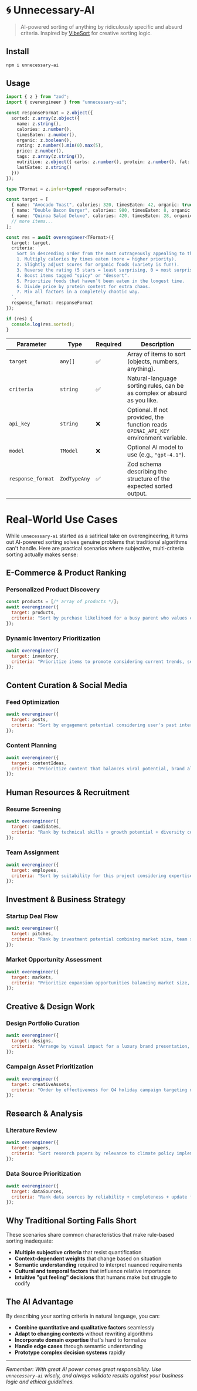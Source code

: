# 🌀 Unnecessary-AI

> AI-powered sorting of anything by ridiculously specific and absurd criteria.
> Inspired by [VibeSort](https://github.com/abyesilyurt/vibesort) for creative sorting logic.

## Install  

```bash
npm i unnecessary-ai
```
## Usage

```ts
import { z } from "zod";
import { overengineer } from "unnecessary-ai";

const responseFormat = z.object({
  sorted: z.array(z.object({
    name: z.string(),
    calories: z.number(),
    timesEaten: z.number(),
    organic: z.boolean(),
    rating: z.number().min(0).max(5),
    price: z.number(),
    tags: z.array(z.string()),
    nutrition: z.object({ carbs: z.number(), protein: z.number(), fat: z.number() }),
    lastEaten: z.string()
  }))
});

type TFormat = z.infer<typeof responseFormat>;

const target = [
  { name: "Avocado Toast", calories: 320, timesEaten: 42, organic: true, rating: 4.1, price: 6.5, tags: ["vegan", "breakfast"], nutrition: { carbs: 28, protein: 6, fat: 18 }, lastEaten: "2025-08-10T12:00:00.000Z" },
  { name: "Double Bacon Burger", calories: 980, timesEaten: 8, organic: false, rating: 4.8, price: 11.0, tags: ["meat", "fast-food"], nutrition: { carbs: 48, protein: 52, fat: 62 }, lastEaten: "2025-08-18T20:30:00.000Z" },
  { name: "Quinoa Salad Deluxe", calories: 420, timesEaten: 28, organic: true, rating: 4.5, price: 9.0, tags: ["vegan", "salad", "gluten-free"], nutrition: { carbs: 40, protein: 12, fat: 14 }, lastEaten: "2025-07-21T13:00:00.000Z" },
  // more items...
];

const res = await overengineer<TFormat>({
  target: target,
  criteria: `
    Sort in descending order from the most outrageously appealing to the least:
    1. Multiply calories by times eaten (more = higher priority).
    2. Slightly adjust scores for organic foods (variety is fun!).
    3. Reverse the rating (5 stars = least surprising, 0 = most surprising).
    4. Boost items tagged "spicy" or "dessert".
    5. Prioritize foods that haven’t been eaten in the longest time.
    6. Divide price by protein content for extra chaos.
    7. Mix all factors in a completely chaotic way.
  `,
  response_format: responseFormat
});

if (res) {
  console.log(res.sorted);
}

```

| Parameter         | Type         | Required | Description                                                                          |
| ----------------- | ------------ | -------- | ------------------------------------------------------------------------------------ |
| `target`          | `any[]`      | ✅        | Array of items to sort (objects, numbers, anything).                                 |
| `criteria`        | `string`     | ✅        | Natural-language sorting rules, can be as complex or absurd as you like.             |
| `api_key`         | `string`     | ❌        | Optional. If not provided, the function reads `OPENAI_API_KEY` environment variable. |
| `model`           | `TModel`     | ❌        | Optional AI model to use (e.g., `"gpt-4.1"`).                                        |
| `response_format` | `ZodTypeAny` | ✅        | Zod schema describing the structure of the expected sorted output.                   |


# Real-World Use Cases

While `unnecessary-ai` started as a satirical take on overengineering, it turns out AI-powered sorting solves genuine problems that traditional algorithms can't handle. Here are practical scenarios where subjective, multi-criteria sorting actually makes sense:

## E-Commerce & Product Ranking

### Personalized Product Discovery
```javascript
const products = [/* array of products */];
await overengineer({
  target: products,
  criteria: "Sort by purchase likelihood for a busy parent who values convenience over price, tends to buy eco-friendly products, and shops primarily on mobile during evening hours"
});
```

### Dynamic Inventory Prioritization
```javascript
await overengineer({
  target: inventory,
  criteria: "Prioritize items to promote considering current trends, seasonal demand, profit margins, and clearance urgency"
});
```

## Content Curation & Social Media

### Feed Optimization
```javascript
await overengineer({
  target: posts,
  criteria: "Sort by engagement potential considering user's past interactions, current mood indicators, trending topics, and time of day"
});
```

### Content Planning
```javascript
await overengineer({
  target: contentIdeas,
  criteria: "Prioritize content that balances viral potential, brand alignment, production feasibility, and strategic business goals"
});
```

## Human Resources & Recruitment

### Resume Screening
```javascript
await overengineer({
  target: candidates,
  criteria: "Rank by technical skills + growth potential + diversity considerations, weighing soft skills and unconventional backgrounds positively"
});
```

### Team Assignment
```javascript
await overengineer({
  target: employees,
  criteria: "Sort by suitability for this project considering expertise, workload, learning opportunities, and team chemistry"
});
```

## Investment & Business Strategy

### Startup Deal Flow
```javascript
await overengineer({
  target: pitches,
  criteria: "Rank by investment potential combining market size, team strength, product-market fit signals, timing, and that indefinable 'founder magic' factor"
});
```

### Market Opportunity Assessment
```javascript
await overengineer({
  target: markets,
  criteria: "Prioritize expansion opportunities balancing market size, competition density, regulatory complexity, and strategic fit with our core competencies"
});
```

## Creative & Design Work

### Design Portfolio Curation
```javascript
await overengineer({
  target: designs,
  criteria: "Arrange by visual impact for a luxury brand presentation, considering elegance, innovation, brand alignment, and emotional resonance"
});
```

### Campaign Asset Prioritization
```javascript
await overengineer({
  target: creativeAssets,
  criteria: "Order by effectiveness for Q4 holiday campaign targeting millennials, emphasizing authenticity over polish and emotional connection over product features"
});
```

## Research & Analysis

### Literature Review
```javascript
await overengineer({
  target: papers,
  criteria: "Sort research papers by relevance to climate policy implementation, weighing recent findings, methodological rigor, real-world applicability, and citation influence"
});
```

### Data Source Prioritization
```javascript
await overengineer({
  target: dataSources,
  criteria: "Rank data sources by reliability + completeness + update frequency + cost efficiency for building a market intelligence dashboard"
});
```

## Why Traditional Sorting Falls Short

These scenarios share common characteristics that make rule-based sorting inadequate:

- **Multiple subjective criteria** that resist quantification
- **Context-dependent weights** that change based on situation
- **Semantic understanding** required to interpret nuanced requirements  
- **Cultural and temporal factors** that influence relative importance
- **Intuitive "gut feeling" decisions** that humans make but struggle to codify

## The AI Advantage

By describing your sorting criteria in natural language, you can:
- **Combine quantitative and qualitative factors** seamlessly
- **Adapt to changing contexts** without rewriting algorithms
- **Incorporate domain expertise** that's hard to formalize
- **Handle edge cases** through semantic understanding
- **Prototype complex decision systems** rapidly

---

*Remember: With great AI power comes great responsibility. Use `unnecessary-ai` wisely, and always validate results against your business logic and ethical guidelines.*